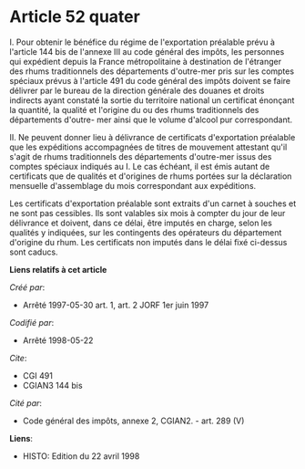 # Article 52 quater

I. Pour obtenir le bénéfice du régime de l'exportation préalable prévu à l'article 144 bis de l'annexe III au code général
des impôts, les personnes qui expédient depuis la France métropolitaine à destination de l'étranger des rhums traditionnels
des départements d'outre-mer pris sur les comptes spéciaux prévus à l'article 491 du code général des impôts doivent se faire
délivrer par le bureau de la direction générale des douanes et droits indirects ayant constaté la sortie du territoire
national un certificat énonçant la quantité, la qualité et l'origine du ou des rhums traditionnels des départements d'outre-
mer ainsi que le volume d'alcool pur correspondant.

II. Ne peuvent donner lieu à délivrance de certificats d'exportation préalable que les expéditions accompagnées de titres de
mouvement attestant qu'il s'agit de rhums traditionnels des départements d'outre-mer issus des comptes spéciaux indiqués au
I. Le cas échéant, il est émis autant de certificats que de qualités et d'origines de rhums portées sur la déclaration
mensuelle d'assemblage du mois correspondant aux expéditions.

Les certificats d'exportation préalable sont extraits d'un carnet à souches et ne sont pas cessibles. Ils sont valables six
mois à compter du jour de leur délivrance et doivent, dans ce délai, être imputés en charge, selon les qualités y indiquées,
sur les contingents des opérateurs du département d'origine du rhum. Les certificats non imputés dans le délai fixé ci-dessus
sont caducs.

**Liens relatifs à cet article**

_Créé par_:

  - Arrêté 1997-05-30 art. 1, art. 2 JORF 1er juin 1997

_Codifié par_:

  - Arrêté 1998-05-22

_Cite_:

  - CGI 491
  - CGIAN3 144 bis

_Cité par_:

  - Code général des impôts, annexe 2, CGIAN2. - art. 289 (V)

**Liens**:

  - HISTO: Edition du 22 avril 1998
